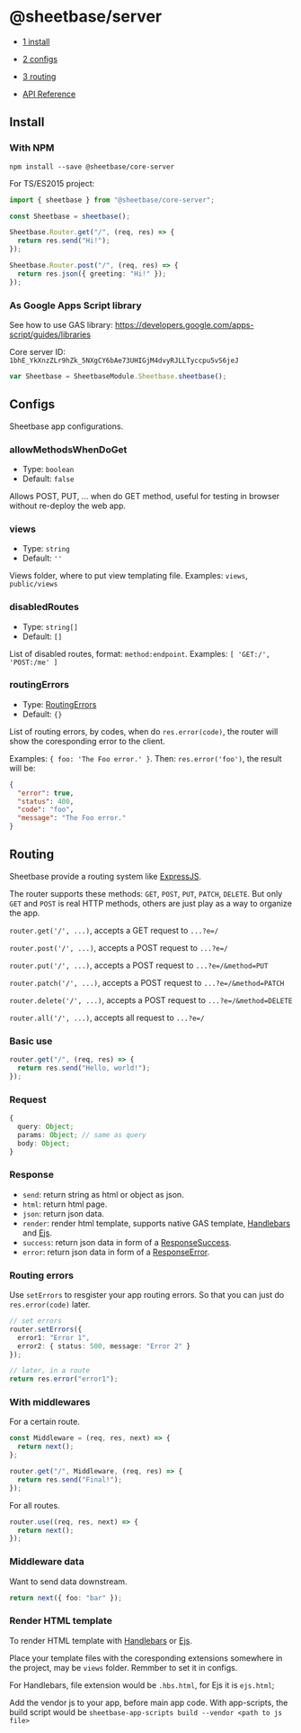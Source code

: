 # @sheetbase/server

- [1 install](#1-install)

- [2 configs](#2-configs)

- [3 routing](#3-routing)

- [API Reference](https://sheetbase.github.io/core-server/api)

## Install

### With NPM

`npm install --save @sheetbase/core-server`

For TS/ES2015 project:

```ts
import { sheetbase } from "@sheetbase/core-server";

const Sheetbase = sheetbase();

Sheetbase.Router.get("/", (req, res) => {
  return res.send("Hi!");
});

Sheetbase.Router.post("/", (req, res) => {
  return res.json({ greeting: "Hi!" });
});
```

### As Google Apps Script library

See how to use GAS library: <https://developers.google.com/apps-script/guides/libraries>

Core server ID: `1bhE_YkXnzZLr9hZk_5NXgCY6bAe73UHIGjM4dvyRJLLTyccpu5vS6jeJ`

```js
var Sheetbase = SheetbaseModule.Sheetbase.sheetbase();
```

## Configs

Sheetbase app configurations.

### allowMethodsWhenDoGet

- Type: `boolean`
- Default: `false`

Allows POST, PUT, ... when do GET method, useful for testing in browser without re-deploy the web app.

### views

- Type: `string`
- Default: `''`

Views folder, where to put view templating file. Examples: `views`, `public/views`

### disabledRoutes

- Type: `string[]`
- Default: `[]`

List of disabled routes, format: `method:endpoint`. Examples: `[ 'GET:/', 'POST:/me' ]`

### routingErrors

- Type: [RoutingErrors](https://github.com/sheetbase/core-server/blob/d15caa7d464e98057e94ca810d22d88881214310/src/lib/types.ts#L67)
- Default: `{}`

List of routing errors, by codes, when do `res.error(code)`, the router will show the coresponding error to the client.

Examples: `{ foo: 'The Foo error.' }`. Then: `res.error('foo')`, the result will be:

```json
{
  "error": true,
  "status": 400,
  "code": "foo",
  "message": "The Foo error."
}
```

## Routing

Sheetbase provide a routing system like [ExpressJS](https://expressjs.com).

The router supports these methods: `GET`, `POST`, `PUT`, `PATCH`, `DELETE`. But only `GET` and `POST` is real HTTP methods, others are just play as a way to organize the app.

`router.get('/', ...)`, accepts a GET request to `...?e=/`

`router.post('/', ...)`, accepts a POST request to `...?e=/`

`router.put('/', ...)`, accepts a POST request to `...?e=/&method=PUT`

`router.patch('/', ...)`, accepts a POST request to `...?e=/&method=PATCH`

`router.delete('/', ...)`, accepts a POST request to `...?e=/&method=DELETE`

`router.all('/', ...)`, accepts all request to `...?e=/`

### Basic use

```ts
router.get("/", (req, res) => {
  return res.send("Hello, world!");
});
```

### Request

```ts
{
  query: Object;
  params: Object; // same as query
  body: Object;
}
```

### Response

- `send`: return string as html or object as json.
- `html`: return html page.
- `json`: return json data.
- `render`: render html template, supports native GAS template, [Handlebars](https://handlebarsjs.com/) and [Ejs](https://ejs.co/).
- `success`: return json data in form of a [ResponseSuccess](https://github.com/sheetbase/core-server/blob/e6e1235f6b30635860bf3b3945b7fc09f715611b/src/lib/types.ts#L43).
- `error`: return json data in form of a [ResponseError](https://github.com/sheetbase/core-server/blob/e6e1235f6b30635860bf3b3945b7fc09f715611b/src/lib/types.ts#L32).

### Routing errors

Use `setErrors` to resgister your app routing errors. So that you can just do `res.error(code)` later.

```ts
// set errors
router.setErrors({
  error1: "Error 1",
  error2: { status: 500, message: "Error 2" }
});

// later, in a route
return res.error("error1");
```

### With middlewares

For a certain route.

```ts
const Middleware = (req, res, next) => {
  return next();
};

router.get("/", Middleware, (req, res) => {
  return res.send("Final!");
});
```

For all routes.

```ts
router.use((req, res, next) => {
  return next();
});
```

### Middleware data

Want to send data downstream.

```ts
return next({ foo: "bar" });
```

### Render HTML template

To render HTML template with [Handlebars](https://handlebarsjs.com/) or [Ejs](https://ejs.co/).

Place your template files with the coresponding extensions somewhere in the project, may be `views` folder. Remmber to set it in configs.

For Handlebars, file extension would be `.hbs.html`, for Ejs it is `ejs.html`;

Add the vendor js to your app, before main app code. With app-scripts, the build script would be `sheetbase-app-scripts build --vendor <path to js file>`
